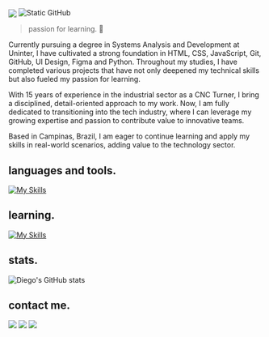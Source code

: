 <img align="center" src="https://capsule-render.vercel.app/api?type=venom&height=300&color=89E4D2&text=Hi,%20I’m%20Diego%20Espelho&fontSize=60&animation=twinkling&fontColor=5967F7&textBg=false&desc=Nice%20to%20meet%20you!&descAlign=50&descAlignY=66"/>

<img src="https://img.shields.io/static/v1?label=About&message=Diego%20Espelho&color=5967F7&labelColor=000000&style=for-the-badge&logo=GitHub" alt="Static GitHub">

> passion for learning. 🧠

Currently pursuing a degree in Systems Analysis and Development at Uninter, I have cultivated a strong foundation in HTML, CSS, JavaScript, Git, GitHub, UI Design, Figma and Python. Throughout my studies, I have completed various projects that have not only deepened my technical skills but also fueled my passion for learning.

With 15 years of experience in the industrial sector as a CNC Turner, I bring a disciplined, detail-oriented approach to my work. Now, I am fully dedicated to transitioning into the tech industry, where I can leverage my growing expertise and passion to contribute value to innovative teams.

Based in Campinas, Brazil, I am eager to continue learning and apply my skills in real-world scenarios, adding value to the technology sector.

## languages and tools.
[![My Skills](https://skillicons.dev/icons?i=html,css,js,nodejs,python,git,github,figma,mysql)](https://skillicons.dev)

## learning.
[![My Skills](https://skillicons.dev/icons?i=react,flutter,dart)](https://skillicons.dev)

## stats.
![Diego's GitHub stats](https://github-readme-stats.vercel.app/api?username=diegoespelho\&bg_color=5967F7\&show_icons=true\&title_color=fff\&text_color=fff)

## contact me.
<a href="https://www.linkedin.com/in/diegoespelho-dev" target="_blank"><img src="https://img.shields.io/badge/-LinkedIn-5967F7?style=for-the-badge&logo=linkedin&logoColor=89E4D2" target="_blank"></a>
<a href="https://instagram.com/diegoespelho_" target="_blank"><img src="https://img.shields.io/badge/-Instagram-5967F7?style=for-the-badge&logo=instagram&logoColor=89E4D2" target="_blank"></a>
<a href="mailto:diego.espelho@gmail.com"> <img src="https://img.shields.io/badge/-Gmail-5967F7?style=for-the-badge&logo=gmail&logoColor=89E4D2" target="_blank"></a>
